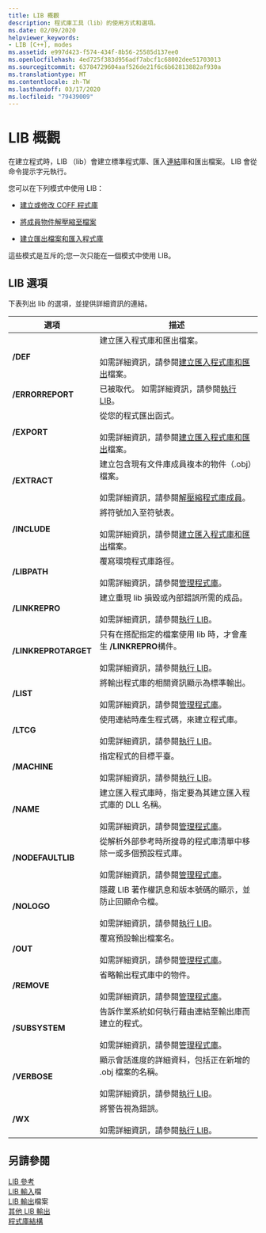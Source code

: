 ```yaml
---
title: LIB 概觀
description: 程式庫工具（lib）的使用方式和選項。
ms.date: 02/09/2020
helpviewer_keywords:
- LIB [C++], modes
ms.assetid: e997d423-f574-434f-8b56-25585d137ee0
ms.openlocfilehash: 4ed725f383d956adf7abcf1c68002dee51703013
ms.sourcegitcommit: 63784729604aaf526de21f6c6b62813882af930a
ms.translationtype: MT
ms.contentlocale: zh-TW
ms.lasthandoff: 03/17/2020
ms.locfileid: "79439009"
---
```

# <a name="overview-of-lib"></a>LIB 概觀

在建立程式時，LIB （lib）會建立標準程式庫、匯入[連結](linker-options.md)庫和匯出檔案。 LIB 會從命令提示字元執行。

您可以在下列模式中使用 LIB：

- [建立或修改 COFF 程式庫](managing-a-library.md)

- [將成員物件解壓縮至檔案](extracting-a-library-member.md)

- [建立匯出檔案和匯入程式庫](working-with-import-libraries-and-export-files.md)

這些模式是互斥的;您一次只能在一個模式中使用 LIB。

## <a name="lib-options"></a>LIB 選項

下表列出 lib 的選項，並提供詳細資訊的連結。

|選項|描述|
|-|-|
|**/DEF**|建立匯入程式庫和匯出檔案。<br/><br/>如需詳細資訊，請參閱[建立匯入程式庫和匯出](building-an-import-library-and-export-file.md)檔案。|
|**/ERRORREPORT**| 已被取代。 如需詳細資訊，請參閱[執行 LIB](running-lib.md)。|
|**/EXPORT**|   從您的程式匯出函式。<br/><br/>如需詳細資訊，請參閱[建立匯入程式庫和匯出](building-an-import-library-and-export-file.md)檔案。|
|**/EXTRACT**|   建立包含現有文件庫成員複本的物件（.obj）檔案。<br/><br/>如需詳細資訊，請參閱[解壓縮程式庫成員](extracting-a-library-member.md)。|
|**/INCLUDE**|   將符號加入至符號表。<br/><br/>如需詳細資訊，請參閱[建立匯入程式庫和匯出](building-an-import-library-and-export-file.md)檔案。|
|**/LIBPATH**|   覆寫環境程式庫路徑。<br/><br/>如需詳細資訊，請參閱[管理程式庫](managing-a-library.md)。|
|**/LINKREPRO**|   建立重現 lib 損毀或內部錯誤所需的成品。<br/><br/>如需詳細資訊，請參閱[執行 LIB](running-lib.md)。|
|**/LINKREPROTARGET**|   只有在搭配指定的檔案使用 lib 時，才會產生 **/LINKREPRO**構件。<br/><br/>如需詳細資訊，請參閱[執行 LIB](running-lib.md)。|
|**/LIST**|   將輸出程式庫的相關資訊顯示為標準輸出。<br/><br/>如需詳細資訊，請參閱[管理程式庫](managing-a-library.md)。|
|**/LTCG**|   使用連結時產生程式碼，來建立程式庫。<br/><br/>如需詳細資訊，請參閱[執行 LIB](running-lib.md)。|
|**/MACHINE**|   指定程式的目標平臺。<br/><br/>如需詳細資訊，請參閱[執行 LIB](running-lib.md)。|
|**/NAME**|   建立匯入程式庫時，指定要為其建立匯入程式庫的 DLL 名稱。<br/><br/>如需詳細資訊，請參閱[管理程式庫](managing-a-library.md)。|
|**/NODEFAULTLIB**|   從解析外部參考時所搜尋的程式庫清單中移除一或多個預設程式庫。<br/><br/>如需詳細資訊，請參閱[管理程式庫](managing-a-library.md)。|
|**/NOLOGO**|   隱藏 LIB 著作權訊息和版本號碼的顯示，並防止回顯命令檔。<br/><br/>如需詳細資訊，請參閱[執行 LIB](running-lib.md)。|
|**/OUT**|   覆寫預設輸出檔案名。<br/><br/>如需詳細資訊，請參閱[管理程式庫](managing-a-library.md)。|
|**/REMOVE**|   省略輸出程式庫中的物件。<br/><br/>如需詳細資訊，請參閱[管理程式庫](managing-a-library.md)。|
|**/SUBSYSTEM**|   告訴作業系統如何執行藉由連結至輸出庫而建立的程式。<br/><br/>如需詳細資訊，請參閱[管理程式庫](managing-a-library.md)。|
|**/VERBOSE**|   顯示會話進度的詳細資料，包括正在新增的 .obj 檔案的名稱。<br/><br/>如需詳細資訊，請參閱[執行 LIB](running-lib.md)。|
|**/WX**|   將警告視為錯誤。<br/><br/>如需詳細資訊，請參閱[執行 LIB](running-lib.md)。|

## <a name="see-also"></a>另請參閱

[LIB 參考](lib-reference.md)\
[LIB 輸入](lib-input-files.md)檔\
[LIB 輸出](lib-output-files.md)檔案\
[其他 LIB 輸出](other-lib-output.md)\
[程式庫結構](structure-of-a-library.md)
